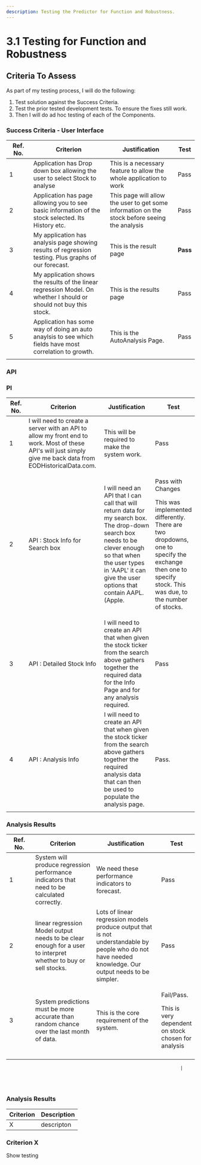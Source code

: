 ```yaml
---
description: Testing the Predictor for Function and Robustness.
---
```


# 3.1 Testing for Function and Robustness

## Criteria To Assess

As part of my testing process, I will do the following:

1. Test solution against the Success Criteria.
2. Test the prior tested development tests. To ensure the fixes still work.
3. Then I will do ad hoc testing of each of the Components.

### **Success Criteria - User Interface**

<table><thead><tr><th width="61">Ref. No.</th><th width="260">Criterion</th><th width="212">Justification</th><th>Test</th></tr></thead><tbody><tr><td>1</td><td>Application has Drop down box allowing the user to select Stock to analyse</td><td>This is a necessary feature to allow the whole application to work</td><td>Pass</td></tr><tr><td>2</td><td>Application has page allowing you to see basic information of the stock selected. Its History etc.</td><td>This page will allow the user to get some information on the stock before seeing the analysis</td><td>Pass</td></tr><tr><td>3</td><td>My application has analysis page showing results of regression testing. Plus graphs of our forecast.</td><td>This is the result page</td><td><strong>Pass</strong></td></tr><tr><td>4</td><td>My application shows the results of the linear regression Model. On whether I should or should not buy this stock.</td><td>This is the results page</td><td>Pass</td></tr><tr><td>5</td><td>Application has some way of doing an auto anaylsis to see which fields have most correlation to growth.</td><td>This is the AutoAnalysis Page.</td><td>Pass</td></tr><tr><td></td><td></td><td></td><td></td></tr></tbody></table>

### API

### PI

<table><thead><tr><th width="68">Ref. No.</th><th width="218">Criterion</th><th width="261">Justification</th><th>Test</th></tr></thead><tbody><tr><td>1</td><td>I will need to create a  server with an API to allow my front end to work. Most of these API's will just simply give me back data from EODHistoricalData.com.</td><td>This will be required to make the system work.</td><td>Pass</td></tr><tr><td>2</td><td>API : Stock Info for Search box</td><td>I will need an API that I can call that will return data for my search box. The drop-down search box needs to be clever enough so that when the user types in 'AAPL' it can give the user options that contain AAPL. (Apple.</td><td><p>Pass with Changes</p><p></p><p>This was implemented differently. There are two dropdowns, one to specify the exchange then one to specify stock. This was due, to the number of stocks.</p><p></p></td></tr><tr><td>3</td><td>API : Detailed Stock Info</td><td>I will need to create an API that when given the stock ticker from the search above gathers together the required data for the Info Page and for any analysis required.</td><td>Pass</td></tr><tr><td>4</td><td>API : Analysis Info</td><td>I will need to create an API that when given the stock ticker from the search above gathers together the required analysis data that can then be used to populate the analysis page.</td><td>Pass.</td></tr><tr><td></td><td></td><td></td><td></td></tr></tbody></table>



### Analysis Results



<table><thead><tr><th width="103">Ref. No.</th><th width="253">Criterion</th><th width="243">Justification</th><th>Test</th></tr></thead><tbody><tr><td>1</td><td>System will produce regression performance indicators that need to be calculated correctly.</td><td>We need these performance indicators to forecast.</td><td>Pass</td></tr><tr><td>2</td><td>linear regression Model output needs to be clear enough for a user to interpret whether to buy or sell stocks.</td><td>Lots of linear regression  models produce output that is not understandable by people who do not have needed knowledge. Our output needs to be simpler.</td><td>Pass</td></tr><tr><td>3</td><td>System predictions must be more accurate than random chance over the last month of data.</td><td>This is the core requirement of the system.</td><td><p>Fail/Pass. </p><p></p><p>This is very dependent on stock chosen for analysis</p></td></tr><tr><td></td><td></td><td></td><td></td></tr></tbody></table>

```
                                                                 |
                                                                 
                                                                 
                                                                 
```

###

### Analysis Results





| Criterion | Description |
| --------- | ----------- |
| X         | descripton  |

### Criterion X

Show testing
